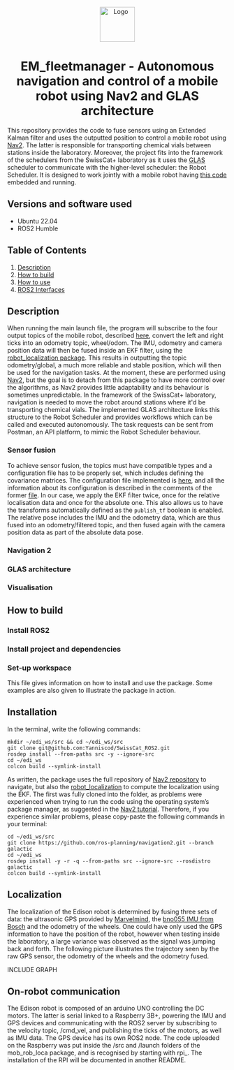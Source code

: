 <br />
<div align="center">
  <a href="https://github.com/swisscatplus/task-scheduler">
    <img src="https://images.squarespace-cdn.com/content/v1/6012a0a1f4c67c587a8eff67/d7731755-2fa3-4548-bf1e-5a25182d67ae/Combined+Logo+CAT-ETH-EPFL+%282%29.png?format=1500w" alt="Logo" height="80">
  </a>

  <h1 align="center"> EM_fleetmanager - Autonomous navigation and control of a mobile robot using Nav2 and GLAS architecture </h1>

</div>

This repository provides the code to fuse sensors using an Extended Kalman filter and uses the outputted position to control a mobile robot using [Nav2](https://github.com/ros-navigation/navigation2). The latter is responsible for transporting chemical vials between stations inside the laboratory. Moreover, the project fits into the framework of the schedulers from the SwissCat+ laboratory as it uses the [GLAS](https://github.com/swisscatplus/glas) scheduler to communicate with the higher-level scheduler: the Robot Scheduler. It is designed to work jointly with a mobile robot having [this code](https://github.com/swisscatplus/EM_onrobot) embedded and running.

## Versions and software used
  - Ubuntu 22.04
  - ROS2 Humble
  
## Table of Contents
1. [Description](#description)<br>
2. [How to build](#how-to-build)<br>
3. [How to use](#how-to-use)<br>
4. [ROS2 Interfaces](#ros2-interfaces)<br>

## Description
When running the main launch file, the program will subscribe to the four output topics of the mobile robot, described [here](https://github.com/swisscatplus/EM_onrobot), convert the left and right ticks into an odometry topic, wheel/odom. The IMU, odometry and camera position data will then be fused inside an EKF filter, using the [robot_localization package](https://index.ros.org/p/robot_localization/). This results in outputting the topic odometry/global, a much more reliable and stable position, which will then be used for the navigation tasks. At the moment, these are performed using [Nav2](https://github.com/ros-navigation/navigation2), but the goal is to detach from this package to have more control over the algorithms, as Nav2 provides little adaptability and its behaviour is sometimes unpredictable. In the framework of the SwissCat+ laboratory, navigation is needed to move the robot around stations where it'd be transporting chemical vials. The implemented GLAS architecture links this structure to the Robot Scheduler and provides workflows which can be called and executed autonomously. The task requests can be sent from Postman, an API platform, to mimic the Robot Scheduler behaviour.

### Sensor fusion
To achieve sensor fusion, the topics must have compatible types and a configuration file has to be properly set, which includes defining the covariance matrices. The configuration file implemented is [here](https://github.com/swisscatplus/EM_fleetmanager/blob/main/src/mob_rob_loca/config/ekf_em.yaml), and all the information about its configuration is described in the comments of the former [file](https://github.com/cra-ros-pkg/robot_localization/blob/ros2/params/ekf.yaml). In our case, we apply the EKF filter twice, once for the relative localisation data and once for the absolute one. This also allows us to have the transforms automatically defined  as the `publish_tf` boolean is enabled. The relative pose includes the IMU and the odometry data, which are thus fused into an odometry/filtered topic, and then fused again with the camera position data as part of the absolute data pose. 

### Navigation 2

### GLAS architecture

### Visualisation

## How to build

### Install ROS2

### Install project and dependencies

### Set-up workspace



This file gives information on how to install and use the package. Some examples are also given to illustrate the package in action.

## Installation
In the terminal, write the following commands:
```
mkdir ~/edi_ws/src && cd ~/edi_ws/src
git clone git@github.com:Yanniscod/SwissCat_ROS2.git
rosdep install --from-paths src -y --ignore-src
cd ~/edi_ws
colcon build --symlink-install
```

As written, the package uses the full repository of [Nav2 repository](https://github.com/ros-planning/navigation2/tree/galactic) to navigate, but also the [robot_localization](https://github.com/automaticaddison/robot_localization) to compute the localization using the EKF. The first was fully cloned into the folder, as problems were experienced when trying to run the code using the operating system’s package manager, as suggested in the [Nav2 tutorial](https://navigation.ros.org/getting_started/index.html). Therefore, if you experience similar problems, please copy-paste the following commands in your terminal:
```
cd ~/edi_ws/src
git clone https://github.com/ros-planning/navigation2.git --branch galactic
cd ~/edi_ws
rosdep install -y -r -q --from-paths src --ignore-src --rosdistro galactic
colcon build --symlink-install
```

## Localization
The localization of the Edison robot is determined by fusing three sets of data: the ultrasonic GPS provided by [Marvelmind](https://marvelmind.com/product/starter-set-super-mp-3d/), the [bno055 IMU from Bosch](https://www.bosch-sensortec.com/products/smart-sensor-systems/bno055/) and the odometry of the wheels. One could have only used the GPS information to have the position of the robot, however when testing inside the laboratory, a large variance was observed as the signal was jumping back and forth. The following picture illustrates the trajectory seen by the raw GPS sensor, the odometry of the wheels and the odometry fused. 

INCLUDE GRAPH 

## On-robot communication
The Edison robot is composed of an arduino UNO controlling the DC motors. The latter is serial linked to a Raspberry 3B+, powering the IMU and GPS devices and communicating with the ROS2 server by subscribing to the velocity topic, /cmd_vel, and publishing the ticks of the motors, as well as IMU data. The GPS device has its own ROS2 node. 
The code uploaded on the Raspberry was put inside the /src and /launch folders of the mob_rob_loca package, and is recognised by starting with rpi_. The installation of the RPI will be documented in another README.
